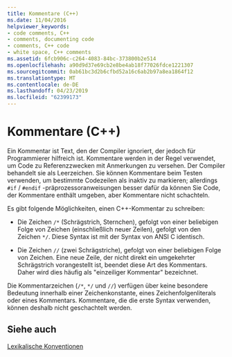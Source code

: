 ```yaml
---
title: Kommentare (C++)
ms.date: 11/04/2016
helpviewer_keywords:
- code comments, C++
- comments, documenting code
- comments, C++ code
- white space, C++ comments
ms.assetid: 6fcb906c-c264-4083-84bc-373800b2e514
ms.openlocfilehash: a90d9d37e69cb2e8be4ab18f77026fdce1221307
ms.sourcegitcommit: 0ab61bc3d2b6cfbd52a16c6ab2b97a8ea1864f12
ms.translationtype: MT
ms.contentlocale: de-DE
ms.lasthandoff: 04/23/2019
ms.locfileid: "62399173"
---
```

# <a name="comments-c"></a>Kommentare (C++)

Ein Kommentar ist Text, den der Compiler ignoriert, der jedoch für Programmierer hilfreich ist. Kommentare werden in der Regel verwendet, um Code zu Referenzzwecken mit Anmerkungen zu versehen. Der Compiler behandelt sie als Leerzeichen. Sie können Kommentare beim Testen verwenden, um bestimmte Codezeilen als inaktiv zu markieren; allerdings `#if` / `#endif` -präprozessoranweisungen besser dafür da können Sie Code, der Kommentare enthält umgeben, aber Kommentare nicht schachteln.

Es gibt folgende Möglichkeiten, einen C++-Kommentar zu schreiben:

- Die Zeichen `/*` (Schrägstrich, Sternchen), gefolgt von einer beliebigen Folge von Zeichen (einschließlich neuer Zeilen), gefolgt von den Zeichen `*/`. Diese Syntax ist mit der Syntax von ANSI C identisch.

- Die Zeichen `//` (zwei Schrägstriche), gefolgt von einer beliebigen Folge von Zeichen. Eine neue Zeile, der nicht direkt ein umgekehrter Schrägstrich vorangestellt ist, beendet diese Art des Kommentars. Daher wird dies häufig als "einzeiliger Kommentar" bezeichnet.

Die Kommentarzeichen (`/*`, `*/` und `//`) verfügen über keine besondere Bedeutung innerhalb einer Zeichenkonstante, eines Zeichenfolgenliterals oder eines Kommentars. Kommentare, die die erste Syntax verwenden, können deshalb nicht geschachtelt werden.

## <a name="see-also"></a>Siehe auch

[Lexikalische Konventionen](../cpp/lexical-conventions.md)